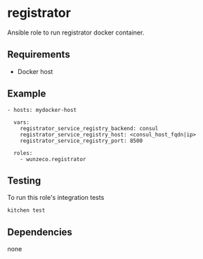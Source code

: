 registrator
==================

Ansible role to run registrator docker container.


## Requirements

- Docker host


## Example

```
- hosts: mydocker-host

  vars:
    registrator_service_registry_backend: consul
    registrator_service_registry_host: <consul_host_fqdn|ip>
    registrator_service_registry_port: 8500

  roles:
    - wunzeco.registrator
```


## Testing

To run this role's integration tests

```
kitchen test
```


## Dependencies
none
